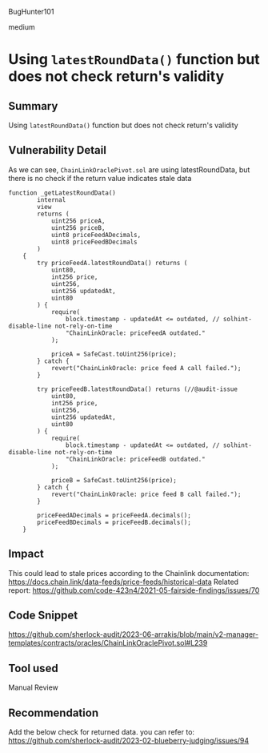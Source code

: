 BugHunter101

medium

# Using `latestRoundData()` function but does not check return's validity

## Summary

Using `latestRoundData()` function but does not check return's validity

## Vulnerability Detail

As we can see, `ChainLinkOraclePivot.sol` are using latestRoundData, but there is no check if the return value indicates stale data
```solidity
function _getLatestRoundData()
        internal
        view
        returns (
            uint256 priceA,
            uint256 priceB,
            uint8 priceFeedADecimals,
            uint8 priceFeedBDecimals
        )
    {
        try priceFeedA.latestRoundData() returns (
            uint80,
            int256 price,
            uint256,
            uint256 updatedAt,
            uint80
        ) {
            require(
                block.timestamp - updatedAt <= outdated, // solhint-disable-line not-rely-on-time
                "ChainLinkOracle: priceFeedA outdated."
            );

            priceA = SafeCast.toUint256(price);
        } catch {
            revert("ChainLinkOracle: price feed A call failed.");
        }

        try priceFeedB.latestRoundData() returns (//@audit-issue 
            uint80,
            int256 price,
            uint256,
            uint256 updatedAt,
            uint80
        ) {
            require(
                block.timestamp - updatedAt <= outdated, // solhint-disable-line not-rely-on-time
                "ChainLinkOracle: priceFeedB outdated."
            );

            priceB = SafeCast.toUint256(price);
        } catch {
            revert("ChainLinkOracle: price feed B call failed.");
        }

        priceFeedADecimals = priceFeedA.decimals();
        priceFeedBDecimals = priceFeedB.decimals();
    }
```

## Impact

This could lead to stale prices according to the Chainlink documentation:
https://docs.chain.link/data-feeds/price-feeds/historical-data
Related report:
https://github.com/code-423n4/2021-05-fairside-findings/issues/70

## Code Snippet

https://github.com/sherlock-audit/2023-06-arrakis/blob/main/v2-manager-templates/contracts/oracles/ChainLinkOraclePivot.sol#L239

## Tool used

Manual Review

## Recommendation

Add the below check for returned data. you can refer to: 
https://github.com/sherlock-audit/2023-02-blueberry-judging/issues/94